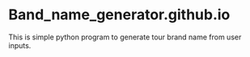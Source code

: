 # Band_name_generator.github.io
This is simple python program to generate tour brand name from user inputs.
